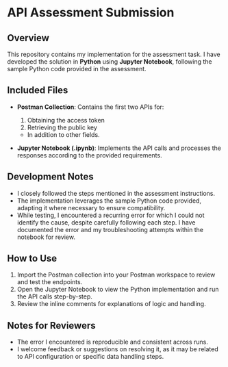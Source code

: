# API Assessment Submission

## Overview

This repository contains my implementation for the assessment task.
I have developed the solution in **Python** using **Jupyter Notebook**, following the sample Python code provided in the assessment.

## Included Files

* **Postman Collection**: Contains the first two APIs for:

  1. Obtaining the access token
  2. Retrieving the public key

  * In addition to other fields.
* **Jupyter Notebook (.ipynb)**: Implements the API calls and processes the responses according to the provided requirements.

## Development Notes

* I closely followed the steps mentioned in the assessment instructions.
* The implementation leverages the sample Python code provided, adapting it where necessary to ensure compatibility.
* While testing, I encountered a recurring error for which I could not identify the cause, despite carefully following each step. I have documented the error and my troubleshooting attempts within the notebook for review.

## How to Use

1. Import the Postman collection into your Postman workspace to review and test the endpoints.
2. Open the Jupyter Notebook to view the Python implementation and run the API calls step-by-step.
3. Review the inline comments for explanations of logic and handling.

## Notes for Reviewers

* The error I encountered is reproducible and consistent across runs.
* I welcome feedback or suggestions on resolving it, as it may be related to API configuration or specific data handling steps.

